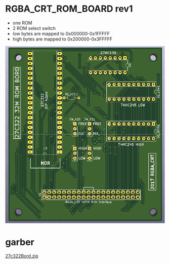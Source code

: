 # RGBA_CRT_ROM_BOARD rev1
+ one ROM
+ 2 ROM select switch
+ low bytes are mapped to 0x000000-0x1FFFFF
+ high bytes are mapped to 0x200000-0x3FFFFF

![img](rev1/27c322.png)

# garber
[27c322Bord.zip](rev1/27c322Bord.zip)
